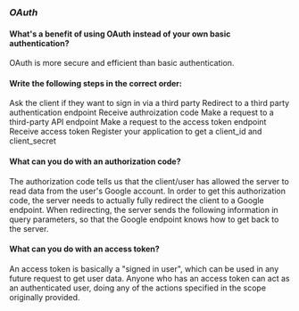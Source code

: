 ### *OAuth*

#### What's a benefit of using OAuth instead of your own basic authentication?
OAuth is more secure and efficient than basic authentication.

#### Write the following steps in the correct order:
Ask the client if they want to sign in via a third party
Redirect to a third party authentication endpoint
Receive authroization code
Make a request to a third-party API endpoint
Make a request to the access token endpoint
Receive access token
Register your application to get a client_id and client_secret

#### What can you do with an authorization code?
The authorization code tells us that the client/user has allowed the server to read data from the user's Google account. In order to get this authorization code, the server needs to actually fully redirect the client to a Google endpoint. When redirecting, the server sends the following information in query parameters, so that the Google endpoint knows how to get back to the server.

#### What can you do with an access token?
An access token is basically a "signed in user", which can be used in any future request to get user data. Anyone who has an access token can act as an authenticated user, doing any of the actions specified in the scope originally provided. 
